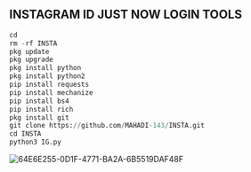 ## INSTAGRAM ID JUST NOW LOGIN TOOLS
```python
cd
rm -rf INSTA
pkg update
pkg upgrade
pkg install python
pkg install python2
pip install requests
pip install mechanize
pip install bs4
pip install rich
pkg install git
git clone https://github.com/MAHADI-143/INSTA.git
cd INSTA
python3 IG.py
```
![64E6E255-0D1F-4771-BA2A-6B5519DAF48F](https://user-images.githubusercontent.com/79738922/184623358-0356a28e-86fd-4410-9f92-1edb7b6ecfff.jpeg)
